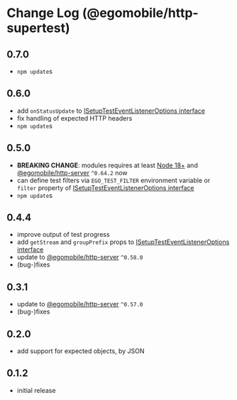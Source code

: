 # Change Log (@egomobile/http-supertest)

## 0.7.0

- `npm update`s

## 0.6.0

- add `onStatusUpdate` to [ISetupTestEventListenerOptions interface](https://egomobile.github.io/node-http-supertest/interfaces/ISetupTestEventListenerOptions.html)
- fix handling of expected HTTP headers
- `npm update`s

## 0.5.0

- **BREAKING CHANGE**: modules requires at least [Node 18+](https://nodejs.org/en/blog/announcements/v18-release-announce) and [@egomobile/http-server](https://github.com/egomobile/node-http-server) `^0.64.2` now
- can define test filters via `EGO_TEST_FILTER` environment variable or `filter` property of [ISetupTestEventListenerOptions interface](https://egomobile.github.io/node-http-supertest/interfaces/ISetupTestEventListenerOptions.html)
- `npm update`s

## 0.4.4

- improve output of test progress
- add `getStream` and `groupPrefix` props to [ISetupTestEventListenerOptions interface](https://egomobile.github.io/node-http-supertest/interfaces/ISetupTestEventListenerOptions.html)
- update to [@egomobile/http-server](https://github.com/egomobile/node-http-server) `^0.58.0`
- (bug-)fixes

## 0.3.1

- update to [@egomobile/http-server](https://github.com/egomobile/node-http-server) `^0.57.0`
- (bug-)fixes

## 0.2.0

- add support for expected objects, by JSON

## 0.1.2

- initial release
